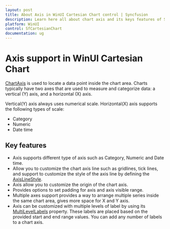 ```yaml
---
layout: post
title: About Axis in WinUI Cartesian Chart control | Syncfusion
description: Learn here all about chart axis and its keys features of Syncfusion WinUI Cartesian Chart (SfCartesianChart) control.
platform: WinUI
control: SfCartesianChart
documentation: ug
---
```


# Axis support in WinUI Cartesian Chart

[ChartAxis]() is used to locate a data point inside the chart area. Charts typically have two axes that are used to measure and categorize data: a vertical (Y) axis, and a horizontal (X) axis.

Vertical(Y) axis always uses numerical scale. Horizontal(X) axis supports the following types of scale:

* Category
* Numeric
* Date time

## Key features

* Axis supports different type of axis such as Category, Numeric and Date time.
* Allow you to customize the chart axis line such as gridlines, tick lines, and support to customize the style of the axis line by defining the [AxisLineStyle](). 
* Axis allow you to customize the origin of the chart axis. 
* Provides options to set padding for axis and axis visible range.
* Multiple axes support provides a way to arrange multiple series inside the same chart area, gives more space for X and Y axis.
* Axis can be customized with multiple levels of label by using its [MultiLevelLabels]() property. These labels are placed based on the provided start and end range values. You can add any number of labels to a chart axis.


